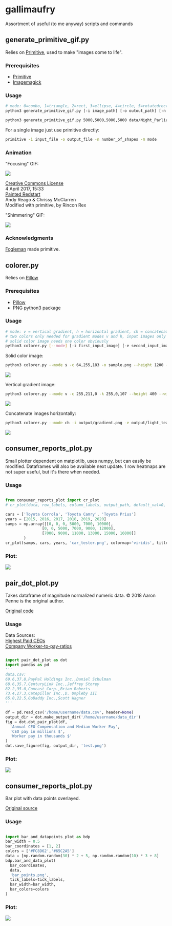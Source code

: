 # gallimaufry

Assortment of useful (to me anyway) scripts and commands


## generate_primitive_gif.py

Relies on [Primitive](https://github.com/fogleman/primitive), used to make "images come to life".

### Prerequisites

- [Primitive](https://github.com/fogleman/primitive)
- [Imagemagick](https://imagemagick.org/index.php)

### Usage

```bash
# mode: 0=combo, 1=triangle, 2=rect, 3=ellipse, 4=circle, 5=rotatedrect, 6=beziers, 7=rotatedellipse, 8=polygon
python3 generate_primitive_gif.py [-i image_path] [-o outout_path] [-n number_of_shapes] [-m mode]
```

```bash
python3 generate_primitive_gif.py 5000,5000,5000,5000 data/Night_Parliament.jpg output/Parliament.gif
```

For a single image just use primitive directly:

```bash
primitive -i input_file -o output_file -n number_of_shapes -m mode
```

### Animation

"Focusing" GIF:

![](output/redstart.gif)

[Creative Commons License](https://creativecommons.org/licenses/by/2.0/deed.en) </br>
4 April 2017, 15:33 </br>
[Painted Redstart](https://commons.wikimedia.org/wiki/File:Painted_Redstart_(33899681692).jpg) </br>
Andy Reago & Chrissy McClarren </br>
Modified with primitive, by Rincon Rex </br>

"Shimmering" GIF:

![](output/Night_Time_Parliament.gif)

### Acknowledgments

[Fogleman](https://github.com/fogleman/) made primitive.



## colorer.py

Relies on [Pillow](https://github.com/fogleman/primitive)

### Prerequisites

- [Pillow](https://github.com/fogleman/primitive)
- PNG python3 package

### Usage

```bash
# mode: v = vertical gradient, h = horizontal gradient, ch = concatenate horizontally, cv = concatenate vertically, s = solid color, r = rainbow gradient
# two colors only needed for gradient modes v and h, input images only needed for concatenation modes ch and cv
# solid color image needs one color obviously
python3 colorer.py [--mode] [-i first_input_image] [-e second_input_image] [-o output_image] [--height] [--width] [-c first_color] [-k second_color]
```

Solid color image:

```bash
python3 colorer.py --mode s -c 64,255,183 -o sample.png --height 1200 --width 300
```

![](output/light_teal.png)

Vertical gradient image:

```bash
python3 colorer.py --mode v -c 255,211,0 -k 255,0,107 --height 400 --width 300 -o output/gradient.png
```

![](output/gradient.png)

Concatenate images horizontally:

```bash
python3 colorer.py --mode ch -i output/gradient.png -e output/light_teal.png -o output/concatenated.png --height 400 --width 300
```

![](output/concatenated.png)

## consumer_reports_plot.py

Small plotter dependent on matplotlib, uses numpy, but can easily be modified. Dataframes will also be available next update. 1 row heatmaps are not super useful, but it's there when needed.

### Usage

```python

from consumer_reports_plot import cr_plot
# cr_plot(data, row_labels, column_labels, output_path, default_val=0, width=15, colormap=None, graph_aspect=0.15)

cars = ['Toyota Corrola', 'Toyota Camry', 'Toyota Prius']
years = [2015, 2016, 2017, 2018, 2019, 2020]
samps = np.array([[0, 0, 0, 5000, 7000, 10000],
                [0, 0, 5000, 7000, 9000, 12000],
                [7000, 9000, 11000, 13000, 15000, 16000]]
        )
cr_plot(samps, cars, years, 'car_tester.png', colormap='viridis', title='Used \ car \ price')
```

### Plot:
![](output/car_tester.png)


## pair_dot_plot.py

Takes dataframe of magnitude normalized numeric data. © 2018 Aaron Penne is the original author.

[Original code](https://github.com/aaronpenne/data_visualization#annual-company-revenue-vs-annual-ceo-compensation)

### Usage

Data Sources: </br>
[Highest Paid CEOs](https://aflcio.org/paywatch/highest-paid-ceos) </br>
[Company Worker-to-pay-ratios](https://aflcio.org/paywatch/company-pay-ratios) </br>

```python

import pair_dot_plot as dot
import pandas as pd
'''
data.csv:
69.6,37.8,PayPal Holdings Inc.,Daniel Schulman
68.6,35.7,CenturyLink Inc.,Jeffrey Storey
82.2,35.0,Comcast Corp.,Brian Roberts
73.4,27.3,Catepillar Inc.,D. Umpleby III
65.0,22.5,GoDaddy Inc.,Scott Wagner
'''

df = pd.read_csv('/home/username/data.csv', header=None)
output_dir = dot.make_output_dir('/home/username/data_dir')
fig = dot.dot_pair_plot(df,
  'Annual CEO Compensation and Median Worker Pay',
  'CEO pay in millions $',
  'Worker pay in thousands $'
)
dot.save_figure(fig, output_dir, 'test.png')
```

### Plot:
![](output/test.png)

## consumer_reports_plot.py

Bar plot with data points overlayed.

[Original source](https://stackoverflow.com/questions/51027717/pyplot-bar-charts-with-individual-data-points/51032760)

### Usage

```python

import bar_and_datapoints_plot as bdp
bar_width = 0.5
bar_coordinates = [1, 2]
colors = ['#FC8D62','#65C2A5']
data = [np.random.random(30) * 2 + 5, np.random.random(10) * 3 + 8]
bdp.bar_and_data_plot(
  bar_coordinates,
  data,
  'bar_points.png',
  tick_labels=tick_labels,
  bar_width=bar_width,
  bar_colors=colors
)
```

### Plot:
![](output/bar_points.png)
